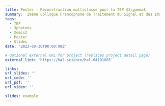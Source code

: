```yaml
---
title: Poster - Reconstruction multiclasse pour la TEP $3\gamma$
summary:  29ème Colloque Francophone de Traitement du Signal et des Images ([GRETSI'23](https://gretsi.fr/colloque2023/)) - Grenoble (France).
tags:
  - TEP
  - 3photons
  - Xemis2
  - Poster
  - Slides
date: '2023-08-30T00:00:00Z'

# Optional external URL for project (replaces project detail page).
external_link: 'https://hal.science/hal-04191865'

links:
url_slides: ''
url_code: ''
url_pdf: ''
url_video: ''

slides: example
---
```

